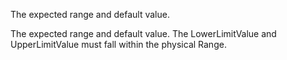 The expected range and default value.


<!-- comment -->


The expected range and default value. The LowerLimitValue and UpperLimitValue must fall within the physical Range.
